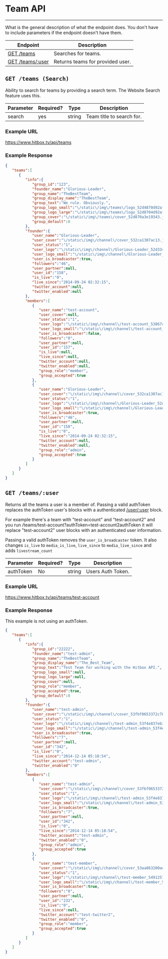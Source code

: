 # Team API
***

What is the general description of what the endpoint does. You don't have to include parameters if the endpoint doesn't have them.

| Endpoint | Description |
| ---- | --------------- |
| [GET /teams](/team/teams.md#get-teams-search) | Searches for teams. |
| [GET /teams/:user](/team/teams.md#get-teamsuser) | Returns teams for provided user. |

## `GET /teams (Search)`

Ability to search for teams by providing a search term. The Website Search feature uses this.

| Parameter | Required? | Type | Description |
| ---- | ----- | ---- | ----- |
| search | yes | string | Team title to search for. | 

### Example URL

https://www.hitbox.tv/api/teams

### Example Response 

```json
{
   "teams":[
      {
         "info":{
            "group_id":"123",
            "founder_name":"Glorious-Leader",
            "group_name":"TheBestTeam",
            "group_display_name":"TheBestTeam",
            "group_text":"We rule. Obviously.",
            "group_logo_small":"\/static\/img\/teams\/logo_52d4870d92afaa_small.jpg",
            "group_logo_large":"\/static\/img\/teams\/logo_52d8704d92afaa_large.jpg",
            "group_cover":"\/static\/img\/teams\/cover_52d870a3e19343.jpg",
            "group_default":0
         },
         "founder":{
            "user_name":"Glorious-Leader",
            "user_cover":"\/static\/img\/channel\/cover_532ca1307ac13.jpg",
            "user_status":"1",
            "user_logo":"\/static\/img\/channel\/Glorious-Leader_52d334823811d_large.png",
            "user_logo_small":"\/static\/img\/channel\/Glorious-Leader_52d334823811d_small.png",
            "user_is_broadcaster":true,
            "followers":"46",
            "user_partner":null,
            "user_id":"158",
            "is_live":"0",
            "live_since":"2014-09-24 02:32:15",
            "twitter_account":null,
            "twitter_enabled":null
         },
         "members":[
            {
               "user_name":"test-account",
               "user_cover":null,
               "user_status":"1",
               "user_logo":"\/static\/img\/channel\/test-account_53867c57ba993_large.jpg",
               "user_logo_small":"\/static\/img\/channel\/test-account_53867c57ba993_small.jpg",
               "user_is_broadcaster":false,
               "followers":"0",
               "user_partner":null,
               "user_id":"157",
               "is_live":null,
               "live_since":null,
               "twitter_account":null,
               "twitter_enabled":null,
               "group_role":"member",
               "group_accepted":true
            },
            {
               "user_name":"Glorious-Leader",
               "user_cover":"\/static\/img\/channel\/cover_532ca1307ac13.jpg",
               "user_status":"1",
               "user_logo":"\/static\/img\/channel\/Glorious-Leader_52d334823811d_large.png",
               "user_logo_small":"\/static\/img\/channel\/Glorious-Leader_52d334823811d_small.png",
               "user_is_broadcaster":true,
               "followers":"46",
               "user_partner":null,
               "user_id":"158",
               "is_live":"0",
               "live_since":"2014-09-24 02:32:15",
               "twitter_account":null,
               "twitter_enabled":null,
               "group_role":"admin",
               "group_accepted":true
            }
         ]
      }
   ]
}
```
## `GET /teams/:user`

Returns all the teams a user is a member of. Passing a valid authToken replaces the authToken user's blocks with a authenticated [/user/:user](index.md#get-useruser) block.

For example there's a team with "test-account" and "test-account2" and you run /teams/test-account?authToken=test-account2authToken it will replace "test-account2" user blocks with an authenticated user information.

Passing a valid authToken removes the `user_is_broadcaster` token. It also changes `is_live` to `media_is_live`, `live_since` to `media_live_since` and adds `livestream_count`

| Parameter | Required? | Type | Description |
| ---- | ----- | ---- | ----- |
| authToken | No | string | Users Auth Token. | 

### Example URL

https://www.hitbox.tv/api/teams/test-account

### Example Response 

This example is not using an authToken.
```json
{
   "teams":[
      {
         "info":{
            "group_id":"22222",
            "founder_name":"test-admin",
            "group_name":"TheBestTeam",
            "group_display_name":"The_Best_Team",
            "group_text":"Test Team for working with the Hitbox API.",
            "group_logo_small":null,
            "group_logo_large":null,
            "group_cover":null,
            "group_role":"member",
            "group_accepted":true,
            "group_default":0
         },
         "founder":{
            "user_name":"test-admin",
            "user_cover":"\/static\/img\/channel\/cover_53fbf0653372c78.png",
            "user_status":"1",
            "user_logo":"\/static\/img\/channel\/test-admin_53f4e837eb388_large.png",
            "user_logo_small":"\/static\/img\/channel\/test-admin_53f4e837eb388_small.png",
            "user_is_broadcaster":true,
            "followers":"7",
            "user_partner":null,
            "user_id":"342",
            "is_live":"0",
            "live_since":"2014-12-14 05:18:54",
            "twitter_account":"test-admin",
            "twitter_enabled":"0"
         },
         "members":[
            {
               "user_name":"test-admin",
               "user_cover":"\/static\/img\/channel\/cover_53fbf0653372c78.png",
               "user_status":"1",
               "user_logo":"\/static\/img\/channel\/test-admin_53f4e837eb388_large.png",
               "user_logo_small":"\/static\/img\/channel\/test-admin_53f4e837eb388_small.png",
               "user_is_broadcaster":true,
               "followers":"7",
               "user_partner":null,
               "user_id":"342",
               "is_live":"0",
               "live_since":"2014-12-14 05:18:54",
               "twitter_account":"test-admin",
               "twitter_enabled":"0",
               "group_role":"admin",
               "group_accepted":true
            },
            {
               "user_name":"test-member",
               "user_cover":"\/static\/img\/channel\/cover_53aa863200ade74.png",
               "user_status":"1",
               "user_logo":"\/static\/img\/channel\/test-member_549125715fb44_large.png",
               "user_logo_small":"\/static\/img\/channel\/test-member_549125715fb44_small.png",
               "user_is_broadcaster":true,
               "followers":"0",
               "user_partner":null,
               "user_id":"232",
               "is_live":"0",
               "live_since":null,
               "twitter_account":"test-twitter2",
               "twitter_enabled":"0",
               "group_role":"member",
               "group_accepted":true
            }
         ]
      }
   ]
}
```
